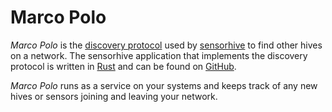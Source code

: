 # Marco Polo

*Marco Polo* is the [discovery protocol](https://protocol.sensorhive.net/discovery/) used by [sensorhive](https://sensorhive.net) to find other hives on a network. The sensorhive application that implements the discovery protocol is written in [Rust](https://www.rust-lang.org/) and can be found on [GitHub](https://github.com/sensorhive/marco-polo).

*Marco Polo* runs as a service on your systems and keeps track of any new hives or sensors joining and leaving your network.
